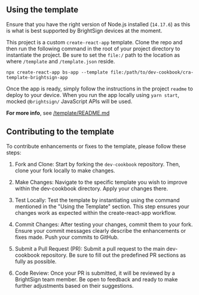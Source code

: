 ## Using the template

Ensure that you have the right version of Node.js installed (`14.17.6`) as this is what is best supported by BrightSign devices at the moment.

This project is a custom `create-react-app` template. Clone the repo and then run the following command in the root of your project directory to instantiate the project. Be sure to set the `file:/` path to the location as where `/template` and `/template.json` reside.

```
npx create-react-app bs-app --template file:/path/to/dev-cookbook/cra-template-brightsign-app
```

Once the app is ready, simply follow the instructions in the project `readme` to deploy to your device. When you run the app locally using `yarn start`, mocked `@brightsign/` JavaScript APIs will be used.

**For more info**, see [/template/README.md](./template/README.md)

## Contributing to the template

To contribute enhancements or fixes to the template, please follow these steps:

1. Fork and Clone: Start by forking the `dev-cookbook` repository. Then, clone your fork locally to make changes.

2. Make Changes: Navigate to the specific template you wish to improve within the dev-cookbook directory. Apply your changes there.

3. Test Locally: Test the template by instantiating using the command mentioned in the "Using the Template" section. This step ensures your changes work as expected within the create-react-app workflow.

4. Commit Changes: After testing your changes, commit them to your fork. Ensure your commit messages clearly describe the enhancements or fixes made. Push your commits to GitHub.

5. Submit a Pull Request (PR): Submit a pull request to the main dev-cookbook repository. Be sure to fill out the predefined PR sections as fully as possible.

6. Code Review: Once your PR is submitted, it will be reviewed by a BrightSign team member. Be open to feedback and ready to make further adjustments based on their suggestions.
